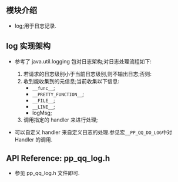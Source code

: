 
## 模块介绍

*   log;用于日志记录.

## log 实现架构

*   参考了 java.util.logging 包对日志架构;对日志处理流程如下:

    1.  若请求的日志级别小于当前日志级别,则不输出日志;否则:
    2.  收到能收集到的元信息;当前收集以下信息:
        -  `__func__`;
        -  `__PRETTY_FUNCTION__`;
        -  `__FILE__`;
        -  `__LINE__`;
        -  logMsg;
    3.  调用指定的 handler 来进行处理;

*   可以自定义 handler 来自定义日志的处理.参见宏`__PP_QQ_DO_LOG`中对 Handler 的调用.

## API Reference: pp_qq_log.h

*   参见 pp_qq_log.h 文件即可.



